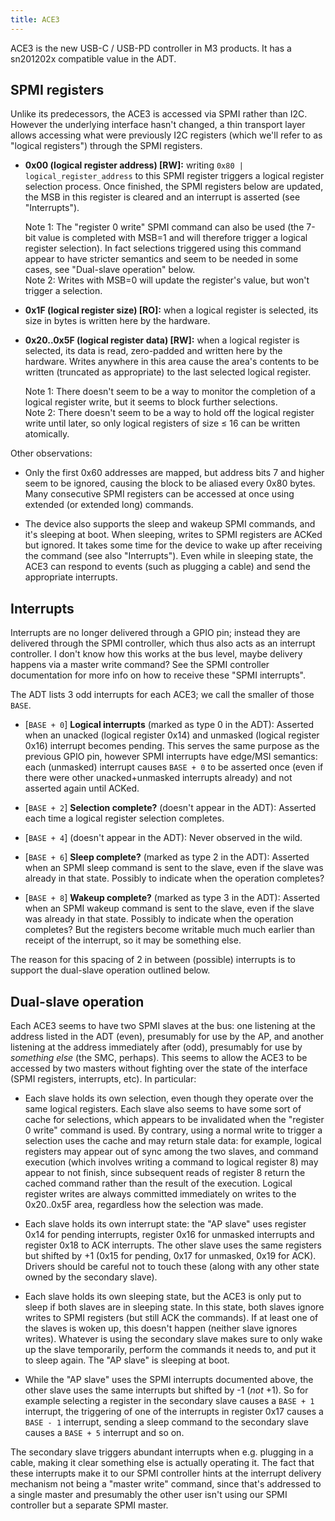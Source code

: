 ```yaml
---
title: ACE3
---
```


ACE3 is the new USB-C / USB-PD controller in M3 products. It has a sn201202x compatible value in the ADT.

## SPMI registers

Unlike its predecessors, the ACE3 is accessed via SPMI rather than I2C. However the underlying interface hasn't changed, a thin transport layer allows accessing what were previously I2C registers (which we'll refer to as "logical registers") through the SPMI registers.

- **0x00 (logical register address) [RW]:** writing `0x80 | logical_register_address` to this SPMI register triggers a logical register selection process. Once finished, the SPMI registers below are updated, the MSB in this register is cleared and an interrupt is asserted (see "Interrupts").

  Note 1: The "register 0 write" SPMI command can also be used (the 7-bit value is completed with MSB=1 and will therefore trigger a logical register selection). In fact selections triggered using this command appear to have stricter semantics and seem to be needed in some cases, see "Dual-slave operation" below.  
  Note 2: Writes with MSB=0 will update the register's value, but won't trigger a selection.

- **0x1F (logical register size) [RO]:** when a logical register is selected, its size in bytes is written here by the hardware.

- **0x20..0x5F (logical register data) [RW]:** when a logical register is selected, its data is read, zero-padded and written here by the hardware. Writes anywhere in this area cause the area's contents to be written (truncated as appropriate) to the last selected logical register.

  Note 1: There doesn't seem to be a way to monitor the completion of a logical register write, but it seems to block further selections.  
  Note 2: There doesn't seem to be a way to hold off the logical register write until later, so only logical registers of size ≤ 16 can be written atomically.

Other observations:

- Only the first 0x60 addresses are mapped, but address bits 7 and higher seem to be ignored, causing the block to be aliased every 0x80 bytes. Many consecutive SPMI registers can be accessed at once using extended (or extended long) commands.

- The device also supports the sleep and wakeup SPMI commands, and it's sleeping at boot. When sleeping, writes to SPMI registers are ACKed but ignored. It takes some time for the device to wake up after receiving the command (see also "Interrupts"). Even while in sleeping state, the ACE3 can respond to events (such as plugging a cable) and send the appropriate interrupts.

## Interrupts

Interrupts are no longer delivered through a GPIO pin; instead they are delivered through the SPMI controller, which thus also acts as an interrupt controller. I don't know how this works at the bus level, maybe delivery happens via a master write command? See the SPMI controller documentation for more info on how to receive these "SPMI interrupts".

The ADT lists 3 odd interrupts for each ACE3; we call the smaller of those `BASE`.

 - [`BASE + 0`] **Logical interrupts** (marked as type 0 in the ADT): Asserted when an unacked (logical register 0x14) and unmasked (logical register 0x16) interrupt becomes pending. This serves the same purpose as the previous GPIO pin, however SPMI interrupts have edge/MSI semantics: each (unmasked) interrupt causes `BASE + 0` to be asserted once (even if there were other unacked+unmasked interrupts already) and not asserted again until ACKed.

 - [`BASE + 2`] **Selection complete?** (doesn't appear in the ADT): Asserted each time a logical register selection completes.

 - [`BASE + 4`] (doesn't appear in the ADT): Never observed in the wild.

 - [`BASE + 6`] **Sleep complete?** (marked as type 2 in the ADT): Asserted when an SPMI sleep command is sent to the slave, even if the slave was already in that state. Possibly to indicate when the operation completes?

 - [`BASE + 8`] **Wakeup complete?** (marked as type 3 in the ADT): Asserted when an SPMI wakeup command is sent to the slave, even if the slave was already in that state. Possibly to indicate when the operation completes? But the registers become writable much much earlier than receipt of the interrupt, so it may be something else.

The reason for this spacing of 2 in between (possible) interrupts is to support the dual-slave operation outlined below.

## Dual-slave operation

Each ACE3 seems to have two SPMI slaves at the bus: one listening at the address listed in the ADT (even), presumably for use by the AP, and another listening at the address immediately after (odd), presumably for use by *something else* (the SMC, perhaps). This seems to allow the ACE3 to be accessed by two masters without fighting over the state of the interface (SPMI registers, interrupts, etc). In particular:

- Each slave holds its own selection, even though they operate over the same logical registers. Each slave also seems to have some sort of cache for selections, which appears to be invalidated when the "register 0 write" command is used. By contrary, using a normal write to trigger a selection uses the cache and may return stale data: for example, logical registers may appear out of sync among the two slaves, and command execution (which involves writing a command to logical register 8) may appear to not finish, since subsequent reads of register 8 return the cached command rather than the result of the execution. Logical register writes are always committed immediately on writes to the 0x20..0x5F area, regardless how the selection was made.

- Each slave holds its own interrupt state: the "AP slave" uses register 0x14 for pending interrupts, register 0x16 for unmasked interrupts and register 0x18 to ACK interrupts. The other slave uses the same registers but shifted by +1 (0x15 for pending, 0x17 for unmasked, 0x19 for ACK). Drivers should be careful not to touch these (along with any other state owned by the secondary slave).

- Each slave holds its own sleeping state, but the ACE3 is only put to sleep if both slaves are in sleeping state. In this state, both slaves ignore writes to SPMI registers (but still ACK the commands). If at least one of the slaves is woken up, this doesn't happen (neither slave ignores writes). Whatever is using the secondary slave makes sure to only wake up the slave temporarily, perform the commands it needs to, and put it to sleep again. The "AP slave" is sleeping at boot.

- While the "AP slave" uses the SPMI interrupts documented above, the other slave uses the same interrupts but shifted by -1 (*not* +1). So for example selecting a register in the secondary slave causes a `BASE + 1` interrupt, the triggering of one of the interrupts in register 0x17 causes a `BASE - 1` interrupt, sending a sleep command to the secondary slave causes a `BASE + 5` interrupt and so on.

The secondary slave triggers abundant interrupts when e.g. plugging in a cable, making it clear something else is actually operating it. The fact that these interrupts make it to our SPMI controller hints at the interrupt delivery mechanism not being a "master write" command, since that's addressed to a single master and presumably the other user isn't using our SPMI controller but a separate SPMI master.
